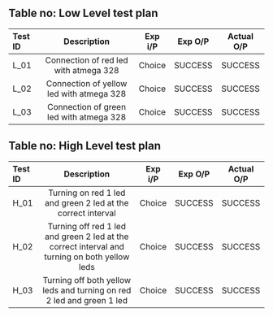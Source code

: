 ## Table no: Low Level test plan

|**Test ID**|**Description**|**Exp i/P**|**Exp O/P**|**Actual O/P**|
| :- | :-: | :-: | :-: | :-: |
|L\_01|Connection of red led with atmega 328|Choice|SUCCESS|SUCCESS|
|L\_02|Connection of yellow led with atmega 328|Choice|SUCCESS|SUCCESS|
|L\_03|Connection of green led with atmega 328|Choice|SUCCESS|SUCCESS|


## Table no: High Level test plan

|**Test ID**|**Description**|**Exp i/P**|**Exp O/P**|**Actual O/P**|
| :- | :-: | :-: | :-: | :-: |
|H\_01|Turning on red 1 led and green 2 led at the correct interval|Choice|SUCCESS|SUCCESS|
|H\_02|Turning off red 1 led and green 2 led at the correct interval and turning on both yellow leds|Choice|SUCCESS|SUCCESS|
|H\_03|Turning off both yellow leds and turning on red 2 led and green 1 led|Choice|SUCCESS|SUCCESS|

